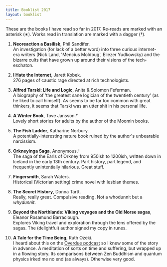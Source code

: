 ```yaml
---
title: Booklist 2017
layout: booklist
---
```


These are the books I have read so far in 2017. Re-reads are marked
with an asterisk (&lowast;).
Works read in translation are marked with a dagger (&dagger;).

1. **Neoreaction a Basilisk**, Phil Sandifer.  
An investigation (for lack of a better word) into three curious internet-era writers (Nick Land, 'Mencius Moldbug', Eliezer Yudkowsky) and the bizarre cults that have grown up around their visions of the tech-eschaton.

2. **I Hate the Internet**, Jarett Kobek.  
276 pages of caustic rage directed at rich technologists.

3. **Alfred Tarski: Life and Logic**, Anita & Solomon Feferman.  
A biography of 'the greatest sane logician of the twentieth century' (as he liked to call himself).
As seems to be far too common with great thinkers, it seems that Tarski was an utter shit in his personal life.

4. **A Winter Book**, Tove Jansson.&dagger;  
Lovely short stories for adults by the author of the Moomin books.

5. **The Fish Ladder**, Katharine Norbury.  
A potentially-interesting nature book ruined by the author's unbearable narcissism.

6. **Orkneyinga Saga**, Anonymous.&dagger;  
The saga of the Earls of Orkney from 950ish to 1200ish, written down in Iceland in the early 13th century. Part history, part legend, and frequently unintentially hilarious. Great stuff.

7. **Fingersmith**, Sarah Waters.  
Historical (Victorian setting) crime novel with lesbian themes.

8. **The Secret History**, Donna Tartt.  
Really, really great. Compulsive reading. Not a whodunnit but a *whydunnit*.

9. **Beyond the Northlands: Viking voyages and the Old Norse sagas**, Eleanor Rosamund Barraclough.  
Explores Viking travel and exploration through the lens offered by the sagas. The (delightful) author signed my copy in runes.

10. **A Tale for the Time Being**, Ruth Ozeki.  
I heard about this on the [Overdue podcast](http://overduepodcast.com/) so I knew some of the story in advance. A meditation of sorts on time and suffering, but wrapped up in a flowing story. Its comparisons between Zen Buddhism and quantum physics irked me no end (as always). Otherwise very good.
